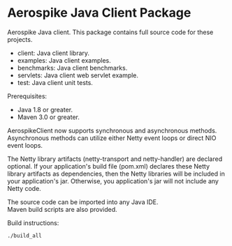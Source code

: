 Aerospike Java Client Package
=============================

Aerospike Java client.  This package contains full source code for these projects.

* client:           Java client library.
* examples:         Java client examples.
* benchmarks:       Java client benchmarks.
* servlets:         Java client web servlet example.
* test:             Java client unit tests.

Prerequisites:

* Java 1.8 or greater.
* Maven 3.0 or greater.

AerospikeClient now supports synchronous and asynchronous methods. Asynchronous 
methods can utilize either Netty event loops or direct NIO event loops.

The Netty library artifacts (netty-transport and netty-handler) are declared optional.
If your application's build file (pom.xml) declares these Netty library artifacts as 
dependencies, then the Netty libraries will be included in your application's jar.
Otherwise, you application's jar will not include any Netty code.

The source code can be imported into any Java IDE.  
Maven build scripts are also provided.

Build instructions:

    ./build_all
